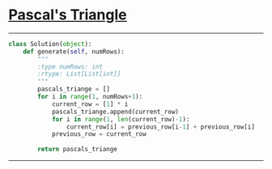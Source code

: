 # [Pascal's Triangle](https://leetcode.com/explore/featured/card/top-interview-questions-easy/99/others/601/)

___
```python
class Solution(object):
    def generate(self, numRows):
        """
        :type numRows: int
        :rtype: List[List[int]]
        """
        pascals_triange = []
        for i in range(1, numRows+1):
            current_row = [1] * i
            pascals_triange.append(current_row)
            for i in range(1, len(current_row)-1):
                current_row[i] = previous_row[i-1] + previous_row[i]
            previous_row = current_row
        
        return pascals_triange
```
___